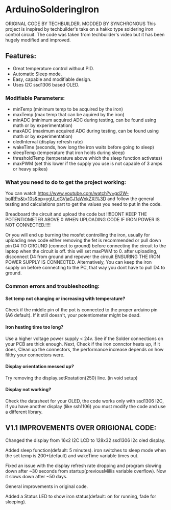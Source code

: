 # ArduinoSolderingIron
ORIGINAL CODE BY TECHBUILDER. MODDED BY SYNCHRONOUS 
This project is inspired by techbuilder's take on a hakko type soldering iron control circuit.
The code was taken from techbuilder's video but it has been hugely modified and improved. 

## Features: 
 - Great temperature control without PID.
 - Automatic Sleep mode.
 - Easy, capable and modifiable design.
 - Uses I2C ssd1306 based OLED.

### Modifiable Parameters: 
 - minTemp (minimum temp to be acquired by the iron)
 - maxTemp (max temp that can be aquired by the iron)
 - minADC  (minimum acquired ADC during testing, can be found using math or by experimentation)
 - maxADC  (maximum acquired ADC during testing, can be found using math or by experimentation)
 - oledInterval (display refresh rate)
 - wakeTime (seconds, how long the iron waits before going to sleep)
 - sleepTemp (temperature that iron holds during sleep)
 - thresholdTemp (temperature above which the sleep function activates)
 - maxPWM (set this lower if the supply you use is not capable of 3 amps or heavy spikes)

### What you need to do to get the project working: 
You can watch https://www.youtube.com/watch?v=gd2W-boIRPo&t=10s&pp=ygULdGVjaGJ1aWxkZXI%3D and follow
the general testing and calculations part to get the values you need to put in the code. 

Breadboard the circuit and upload the code but
!!!!DONT KEEP THE POTENTIOMETER ABOVE 0 WHEN UPLOADING CODE IF IRON POWER IS NOT CONNECTED.!!!!

Or you will end up burning the mosfet controlling the iron, usually for uploading new code either removing the
fet is recommended or pull down pin D4 TO GROUND (connect to ground) before connecting the circuit to the laptop
when the circuit is off. this will set maxPWM to 0. after uploading, disconnect D4 from ground and repower the circuit ENSURING THE IRON POWER SUPPLY IS CONNECTED. 
Alternatively, You can keep the iron supply on before connecting to the PC, that way you dont have to pull D4 to ground. 

### Common errors and troubleshooting: 
#### Set temp not changing or increasing with temperature?
Check if the middle pin of the pot is connected to the proper arduino pin (A6 default).
If it still doesn't, your potentiometer might be dead. 

#### Iron heating time too long?
Use a higher voltage power supply < 24v.
See if the Solder connections on your PCB are thick enough. Next, Check if the iron connctor heats up, if it does, 
Clean up the connectors, the performance increase depends on how filthy your connectors were. 

#### Display orientation messed up? 
Try removing the display.setRoatation(250) line. (in void setup)

#### Display not working? 
Check the datasheet for your OLED, the code works only with ssd1306 I2C, if you have another display (like ssh1106)
you must modify the code and use a different library.


## V1.1 IMPROVEMENTS OVER ORIGIONAL CODE:
Changed the display from 16x2 I2C LCD to 128x32 ssd1306 i2c oled 
display.

Added sleep function(default: 5 minutes). iron switches to sleep mode 
when the set temp is 200+(default) and wakeTime variable times out.

Fixed an issue with the display refresh rate dropping and program 
slowing down after ~30 seconds from startup(previousMillis variable
overflow). Now it slows down after ~50 days.

General improvements in original code.

Added a Status LED to show iron status(default: on for running, fade for sleeping).
